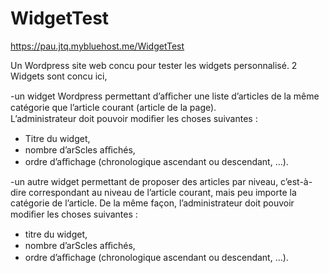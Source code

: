 # WidgetTest

https://pau.jtq.mybluehost.me/WidgetTest

Un Wordpress site web concu pour tester les widgets personnalisé. 2 Widgets sont concu ici, 

-un	widget	Wordpress	permettant	d’aﬃcher	une	liste	d’articles	de	la même	catégorie	que	l’article	courant	(article	de	la	page).		
L’administrateur	doit	pouvoir	modiﬁer	les	choses	suivantes	:		
- Titre	du	widget,		
- nombre	d’arScles	aﬃchés,		
- ordre	d’aﬃchage	(chronologique	ascendant	ou	descendant,	…).	

-un	autre	widget	permettant	de	proposer	des	articles	par	niveau,	c’est-à-dire	correspondant	au	niveau	de	l’article	courant,	mais peu	importe	la	catégorie	de	l’article. De	la	même	façon,	l’administrateur	doit	pouvoir	modiﬁer	les	choses	suivantes	:		
- titre	du	widget,		
- nombre	d’arScles	aﬃchés,		
- ordre	d’aﬃchage	(chronologique	ascendant	ou	descendant,	…).	
